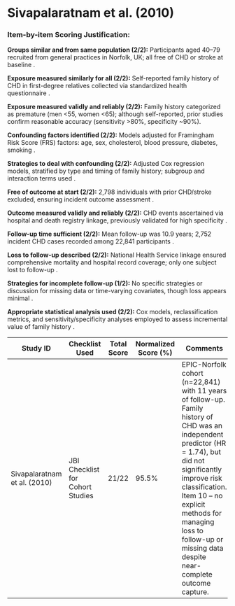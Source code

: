 # Sivapalaratnam et al. (2010)

### Item-by-item Scoring Justification:

**Groups similar and from same population (2/2):** Participants aged 40–79 recruited from general practices in Norfolk, UK; all free of CHD or stroke at baseline .

**Exposure measured similarly for all (2/2):** Self-reported family history of CHD in first-degree relatives collected via standardized health questionnaire .

**Exposure measured validly and reliably (2/2):** Family history categorized as premature (men <55, women <65); although self-reported, prior studies confirm reasonable accuracy (sensitivity >80%, specificity ~90%).

**Confounding factors identified (2/2):** Models adjusted for Framingham Risk Score (FRS) factors: age, sex, cholesterol, blood pressure, diabetes, smoking .

**Strategies to deal with confounding (2/2):** Adjusted Cox regression models, stratified by type and timing of family history; subgroup and interaction terms used .

**Free of outcome at start (2/2):** 2,798 individuals with prior CHD/stroke excluded, ensuring incident outcome assessment .

**Outcome measured validly and reliably (2/2):** CHD events ascertained via hospital and death registry linkage, previously validated for high specificity .

**Follow-up time sufficient (2/2):** Mean follow-up was 10.9 years; 2,752 incident CHD cases recorded among 22,841 participants .

**Loss to follow-up described (2/2):** National Health Service linkage ensured comprehensive mortality and hospital record coverage; only one subject lost to follow-up .

**Strategies for incomplete follow-up (1/2):** No specific strategies or discussion for missing data or time-varying covariates, though loss appears minimal .

**Appropriate statistical analysis used (2/2):** Cox models, reclassification metrics, and sensitivity/specificity analyses employed to assess incremental value of family history .

| Study ID | Checklist Used | Total Score | Normalized Score (%) | Comments |
| --- | --- | --- | --- | --- |
| Sivapalaratnam et al. (2010) | JBI Checklist for Cohort Studies | 21/22 | 95.5% | EPIC-Norfolk cohort (n=22,841) with 11 years of follow-up. Family history of CHD was an independent predictor (HR = 1.74), but did not significantly improve risk classification. Item 10 – no explicit methods for managing loss to follow-up or missing data despite near-complete outcome capture. |
